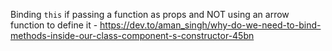Binding `this` if passing a function as props and NOT using an arrow function to define it - https://dev.to/aman_singh/why-do-we-need-to-bind-methods-inside-our-class-component-s-constructor-45bn
